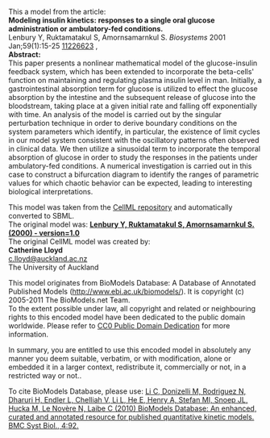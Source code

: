 

This a model from the article:  
**Modeling insulin kinetics: responses to a single oral glucose administration or ambulatory-fed conditions.**   
Lenbury Y, Ruktamatakul S, Amornsamarnkul S. _Biosystems_ 2001 Jan;59(1):15-25
[11226623](http://www.ncbi.nlm.nih.gov/pubmed/11226623) ,  
**Abstract:**   
This paper presents a nonlinear mathematical model of the glucose-insulin
feedback system, which has been extended to incorporate the beta-cells'
function on maintaining and regulating plasma insulin level in man. Initially,
a gastrointestinal absorption term for glucose is utilized to effect the
glucose absorption by the intestine and the subsequent release of glucose into
the bloodstream, taking place at a given initial rate and falling off
exponentially with time. An analysis of the model is carried out by the
singular perturbation technique in order to derive boundary conditions on the
system parameters which identify, in particular, the existence of limit cycles
in our model system consistent with the oscillatory patterns often observed in
clinical data. We then utilize a sinusoidal term to incorporate the temporal
absorption of glucose in order to study the responses in the patients under
ambulatory-fed conditions. A numerical investigation is carried out in this
case to construct a bifurcation diagram to identify the ranges of parametric
values for which chaotic behavior can be expected, leading to interesting
biological interpretations.

This model was taken from the [CellML
repository](http://www.cellml.org/models) and automatically converted to SBML.  
The original model was: [ **Lenbury Y, Ruktamatakul S, Amornsamarnkul S.
(2000) - version=1.0**
](http://models.cellml.org/exposure/5f6f06b289ac55fabfd2e47d5c25119c)  
The original CellML model was created by:  
**Catherine Lloyd**   
c.lloyd@auckland.ac.nz  
The University of Auckland  

This model originates from BioModels Database: A Database of Annotated
Published Models (http://www.ebi.ac.uk/biomodels/). It is copyright (c)
2005-2011 The BioModels.net Team.  
To the extent possible under law, all copyright and related or neighbouring
rights to this encoded model have been dedicated to the public domain
worldwide. Please refer to [CC0 Public Domain
Dedication](http://creativecommons.org/publicdomain/zero/1.0/) for more
information.

In summary, you are entitled to use this encoded model in absolutely any
manner you deem suitable, verbatim, or with modification, alone or embedded it
in a larger context, redistribute it, commercially or not, in a restricted way
or not..  
  
To cite BioModels Database, please use: [Li C, Donizelli M, Rodriguez N,
Dharuri H, Endler L, Chelliah V, Li L, He E, Henry A, Stefan MI, Snoep JL,
Hucka M, Le Novère N, Laibe C (2010) BioModels Database: An enhanced, curated
and annotated resource for published quantitative kinetic models. BMC Syst
Biol., 4:92.](http://www.ncbi.nlm.nih.gov/pubmed/20587024)

